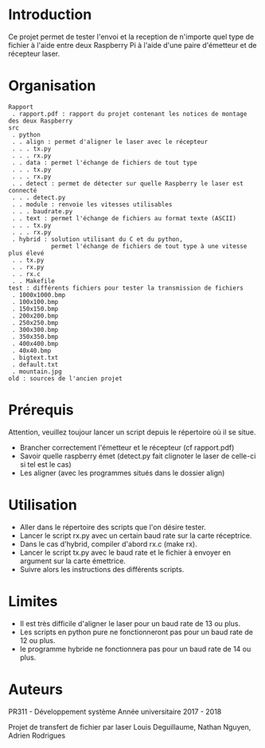 # Introduction

Ce projet permet de tester l'envoi et la reception de n'importe quel type de fichier à l'aide entre deux Raspberry Pi à l'aide d'une paire d'émetteur et de récepteur laser.

# Organisation

```
Rapport
 . rapport.pdf : rapport du projet contenant les notices de montage des deux Raspberry
src
 . python
 . . align : permet d'aligner le laser avec le récepteur
 . . . tx.py
 . . . rx.py
 . . data : permet l'échange de fichiers de tout type
 . . . tx.py
 . . . rx.py
 . . detect : permet de détecter sur quelle Raspberry le laser est connecté
 . . . detect.py
 . . module : renvoie les vitesses utilisables
 . . . baudrate.py
 . . text : permet l'échange de fichiers au format texte (ASCII)
 . . . tx.py
 . . . rx.py
 . hybrid : solution utilisant du C et du python, 
            permet l'échange de fichiers de tout type à une vitesse plus élevé
 . . tx.py
 . . rx.py
 . . rx.c
 . . Makefile
test : différents fichiers pour tester la transmission de fichiers
 . 1000x1000.bmp
 . 100x100.bmp
 . 150x150.bmp
 . 200x200.bmp
 . 250x250.bmp
 . 300x300.bmp
 . 350x350.bmp
 . 400x400.bmp
 . 40x40.bmp
 . bigtext.txt
 . default.txt
 . mountain.jpg
old : sources de l'ancien projet
```

# Prérequis

Attention, veuillez toujour lancer un script depuis le répertoire où il se situe.

* Brancher correctement l'émetteur et le récepteur (cf rapport.pdf)
* Savoir quelle raspberry émet (detect.py fait clignoter le laser de celle-ci si tel est le cas)
* Les aligner (avec les programmes situés dans le dossier align)

# Utilisation

* Aller dans le répertoire des scripts que l'on désire tester.
* Lancer le script rx.py avec un certain baud rate sur la carte réceptrice.
* Dans le cas d'hybrid, compiler d'abord rx.c (make rx).
* Lancer le script tx.py avec le baud rate et le fichier à envoyer en argument sur la carte émettrice.
* Suivre alors les instructions des différents scripts.

# Limites

* Il est très difficile d'aligner le laser pour un baud rate de 13 ou plus.
* Les scripts en python pure ne fonctionneront pas pour un baud rate de 12 ou plus.
* le programme hybride ne fonctionnera pas pour un baud rate de 14 ou plus.

# Auteurs 

PR311 - Développement système
Année universitaire 2017 - 2018

Projet de transfert de fichier par laser
Louis Deguillaume, Nathan Nguyen, Adrien Rodrigues
